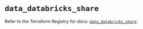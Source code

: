 # `data_databricks_share`

Refer to the Terraform Registry for docs: [`data_databricks_share`](https://registry.terraform.io/providers/databricks/databricks/1.34.0/docs/data-sources/share).
